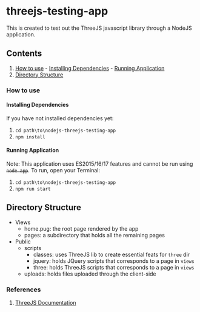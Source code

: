 # threejs-testing-app
This is created to test out the ThreeJS javascript library through a NodeJS application.

## Contents
  1. [How to use](#how-to-use)
    - [Installing Dependencies](#installing-dependencies)
    - [Running Application](#running-application)
  2. [Directory Structure](#directory-structure)

### How to use
#### Installing Dependencies
If you have not installed dependencies yet:
  1. `cd path\to\nodejs-threejs-testing-app`
  2. `npm install`

#### Running Application
Note: This application uses ES2015/16/17 features and cannot be run using ~~`node app`~~.  To run, open your Terminal:
1. `cd path\to\nodejs-threejs-testing-app`
2. `npm run start`


## Directory Structure
  - Views
    - home.pug: the root page rendered by the app
    - pages: a subdirectory that holds all the remaining pages
  - Public
    - scripts
      - classes: uses ThreeJS lib to create essential feats for `three` dir
      - jquery:  holds JQuery scripts that corresponds to a page in `views`
      - three:   holds ThreeJS scripts that corresponds to a page in `views`
    - uploads: holds files uploaded through the client-side

### References
  1. [ThreeJS Documentation](https://threejs.org/docs/)
